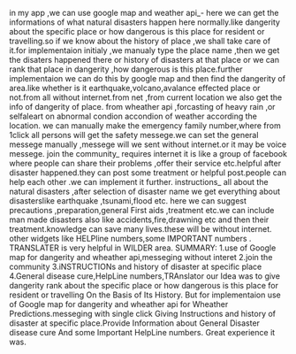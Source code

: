 in my app ,we can use google map and weather api_- here we can get the informations of what natural disasters happen here normally.like dangerity about the specific place or how dangerous is this place for resident or travelling.so if we know about the history of place ,we shall take care of it.for implementaion initialy ,we manualy type the place name ,then we get the disaters happened there or history of disasters at that place or we can rank that place in dangerity ,how dangerous is this place.further implementaion we can do this by google map and then find the dangerity of area.like whether is it earthquake,volcano,avalance effected place or not.from all without internet.from net ,from current location we also get the info of dangerity of place. from wheather api ,forcasting of heavy rain ,or selfaleart on abnormal condion accondion of weather according the location. we can manually make the emergency family number,where from 1click all persons will get the safety messege.we can set the general messege manually ,messege will we sent without internet.or it may be voice messege. join the community_ requires internet it is like a group of facebook where people can share their problems ,offer their service etc.helpful after disaster happened.they can post some treatment or helpful post.people can help each other .we can implement it further. instructions_ all about the natural disasters ,after selection of disaster name we get everything about disasterslike earthquake ,tsunami,flood etc. here we can suggest precautions ,preparation,general First aids ,treatment etc.we can include man made disasters also like accidents,fire,drawning etc and then their treatment.knowledge can save many lives.these will be without internet. other widgets like HELPline numbers,some IMPORTANT numbers . TRANSLATER is very helpful in WILDER area. SUMMARY: 1.use of Google map for dangerity and wheather api,messeging without interet 2.join the community 3.iNSTRUCTIONs and history of disaster at specific place 4.General disease cure,HelpLine numbers,TRAnslator
our Idea was to give dangerity rank about the specific place or how dangerous is this place for resident or travelling On the Basis of Its History.
But for implementaion use of Google map for dangerity and wheather api for Wheather Predictions.messeging with single click  Giving Instructions and history of disaster at specific place.Provide Information about General Disaster disease cure And some Important HelpLine numbers.
Great experience it was.              
